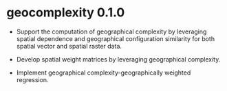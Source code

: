 # geocomplexity 0.1.0

* Support the computation of geographical complexity by leveraging spatial dependence and     geographical configuration similarity for both spatial vector and spatial raster data.

* Develop spatial weight matrices by leveraging geographical complexity.

* Implement geographical complexity-geographically weighted regression.
